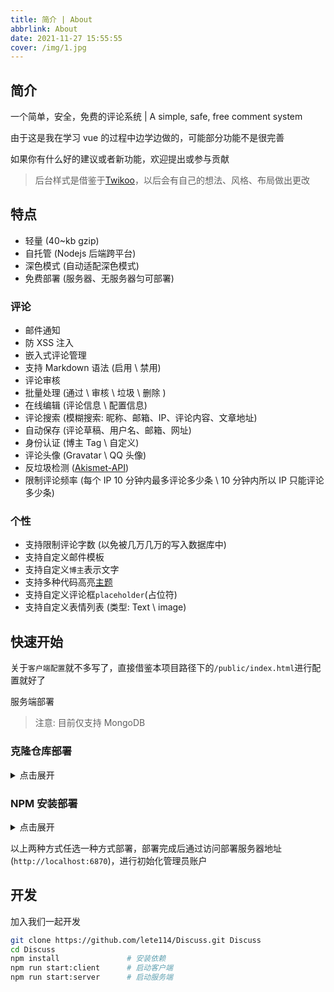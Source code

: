 ```yaml
---
title: 简介 | About
abbrlink: About
date: 2021-11-27 15:55:55
cover: /img/1.jpg
---
```




## 简介

一个简单，安全，免费的评论系统 | A simple, safe, free comment system

由于这是我在学习 vue 的过程中边学边做的，可能部分功能不是很完善

如果你有什么好的建议或者新功能，欢迎提出或参与贡献

> 后台样式是借鉴于[Twikoo](https://twikoo.js.org/)，以后会有自己的想法、风格、布局做出更改

## 特点

- 轻量 (40~kb gzip)
- 自托管 (Nodejs 后端跨平台)
- 深色模式 (自动适配深色模式)
- 免费部署 (服务器、无服务器匀可部署)

### 评论

- 邮件通知
- 防 XSS 注入
- 嵌入式评论管理
- 支持 Markdown 语法 (启用 \ 禁用)
- 评论审核
- 批量处理 (通过 \ 审核 \ 垃圾 \ 删除 )
- 在线编辑 (评论信息 \ 配置信息)
- 评论搜索 (模糊搜索: 昵称、邮箱、IP、评论内容、文章地址)
- 自动保存 (评论草稿、用户名、邮箱、网址)
- 身份认证 (博主 Tag \ 自定义)
- 评论头像 (Gravatar \ QQ 头像)
- 反垃圾检测 ([Akismet-API](https://akismet.com/))
- 限制评论频率 (每个 IP 10 分钟内最多评论多少条 \ 10 分钟内所以 IP 只能评论多少条)

### 个性

- 支持限制评论字数 (以免被几万几万的写入数据库中)
- 支持自定义邮件模板
- 支持自定义`博主`表示文字
- 支持多种代码高亮[主题](https://github.com/highlightjs/cdn-release)
- 支持自定义评论框`placeholder`(占位符)
- 支持自定义表情列表 (类型: Text \ image)

## 快速开始

关于`客户端配置`就不多写了，直接借鉴本项目路径下的`/public/index.html`进行配置就好了

服务端部署

> 注意: 目前仅支持 MongoDB

### 克隆仓库部署

<details>
<summary>点击展开</summary>

```bash
git clone https://github.com/lete114/Discuss.git Discuss
cd Discuss
cp .env.example .env
vim .env
```

.env 修改环境配置文件
修改好后执行`npm run start:server`即可

```env
# Discuss environment Config

# 数据库连接地址
DISCUSS_MONGODB='mongodb://localhost:27017/Discuss'

# 启动的端口号
DISCUSS_PORT='6870'

# 加密的密钥字符串(自定义)
DISCUSS_SECRET='Discuss'
```

</details>

### NPM 安装部署

<details>
<summary>点击展开</summary>

```bash
mkdir Discuss                   # 创建目录
cd Discuss                      # 进入目录
npm init -y                     # 初始化npm
npm install discuss --save      # 安装Discuss
touch index.js .env             # 创建index.js 以及 .env(环> 置文件)
```

index.js 引入 Discuss 并调用

```js
const Discuss = require("discuss");
Discuss.server();
```

.env 修改环境配置文件
修改好后执行`node index.js`即可，或者修改`package.json`用`npm run xxx`来启动都可以

```env 修改环境配置文件
# Discuss environment Config

# 数据库连接地址
DISCUSS_MONGODB='mongodb://localhost:27017/Discuss'

# 启动的端口号
DISCUSS_PORT='6870'

# 加密的密钥字符串(自定义)
DISCUSS_SECRET='Discuss'

```

</details>

以上两种方式任选一种方式部署，部署完成后通过访问部署服务器地址(`http://localhost:6870`)，进行初始化管理员账户

## 开发

加入我们一起开发

```bash
git clone https://github.com/lete114/Discuss.git Discuss
cd Discuss
npm install               # 安装依赖
npm run start:client      # 启动客户端
npm run start:server      # 启动服务端
```
